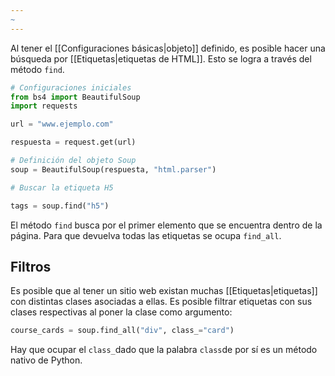 ```yaml
---
~
---
```


Al tener el [[Configuraciones básicas|objeto]] definido, es posible hacer una búsqueda por [[Etiquetas|etiquetas de HTML]]. Esto se logra a través del método ``find``. 

```python 
# Configuraciones iniciales 
from bs4 import BeautifulSoup 
import requests 

url = "www.ejemplo.com"

respuesta = request.get(url)

# Definición del objeto Soup 
soup = BeautifulSoup(respuesta, "html.parser")

# Buscar la etiqueta H5 

tags = soup.find("h5")
```

El método `find` busca por el primer elemento que se encuentra dentro de la página. Para que devuelva todas las etiquetas se ocupa `find_all`. 

## Filtros 

Es posible que al tener un sitio web existan muchas [[Etiquetas|etiquetas]] con distintas clases asociadas a ellas. Es posible filtrar etiquetas con sus clases respectivas al poner la clase como argumento: 

```python 
course_cards = soup.find_all("div", class_="card")
```

Hay que ocupar el `class_`dado que la palabra `class`de por sí es un método nativo de Python. 